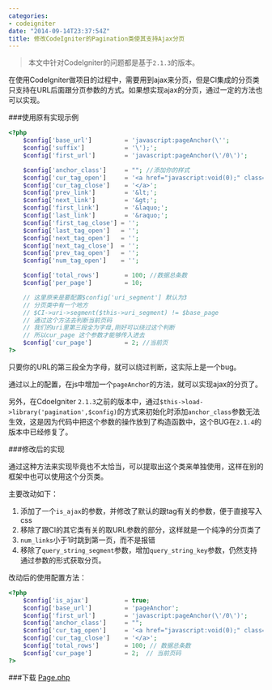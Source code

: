 ```yaml
---
categories:
- codeigniter
date: "2014-09-14T23:37:54Z"
title: 修改CodeIgniter的Pagination类使其支持Ajax分页
---
```

> 本文中针对CodeIgniter的问题都是基于`2.1.3`的版本。

在使用CodeIgniter做项目的过程中，需要用到ajax来分页，但是CI集成的分页类只支持在URL后面跟分页参数的方式。如果想实现ajax的分页，通过一定的方法也可以实现。

###使用原有实现示例

```php
<?php
    $config['base_url']         = 'javascript:pageAnchor(\'';
    $config['suffix']           = '\');';
    $config['first_url']        = 'javascript:pageAnchor(\'/0\')';

    $config['anchor_class']     = ""; //添加你的样式
    $config['cur_tag_open']     = '<a href="javascript:void(0);" class="">';
    $config['cur_tag_close']    = '</a>';
    $config['prev_link']        = '&lt;';
    $config['next_link']        = '&gt;';
    $config['first_link']       = '&laquo;';
    $config['last_link']        = '&raquo;';
    $config['first_tag_close'] = '';
    $config['last_tag_open']   = '';
    $config['next_tag_open']   = '';
    $config['next_tag_close']  = '';
    $config['prev_tag_open']   = '';
    $config['num_tag_open']    = '';

    $config['total_rows']       = 100; //数据总条数
    $config['per_page']         = 10;

    // 这里原来是要配置$config['uri_segment'] 默认为3
    // 分页类中有一个地方
    // $CI->uri->segment($this->uri_segment) != $base_page
    // 通过这个方法去判断当前页码
    // 我们的uri里第三段全为字母,刚好可以绕过这个判断
    // 所以cur_page 这个参数才能够传入进去
    $config['cur_page']         = 2; //当前页
?>
```

只要你的URL的第三段全为字母，就可以绕过判断，这实际上是一个bug。

通过以上的配置，在js中增加一个`pageAnchor`的方法，就可以实现ajax的分页了。

另外，在CdoeIgniter `2.1.3`之前的版本中，通过`$this->load->library('pagination',$config)`的方式来初始化时添加`anchor_class`参数无法生效，这是因为代码中把这个参数的操作放到了构造函数中，这个BUG在`2.1.4`的版本中已经修复了。

###修改后的实现

通过这种方法来实现毕竟也不太恰当，可以提取出这个类来单独使用，这样在别的框架中也可以使用这个分页类。

主要改动如下：

1. 添加了一个`is_ajax`的参数，并修改了默认的跟tag有关的参数，便于直接写入css
2. 移除了跟CI的其它类有关的取URL参数的部分，这样就是一个纯净的分页类了
3. `num_links`小于1时跳到第一页，而不是报错
4. 移除了`query_string_segment`参数，增加`query_string_key`参数，仍然支持通过参数的形式获取分页。

改动后的使用配置方法：

```php
<?php
    $config['is_ajax']          = true;
    $config['base_url']         = 'pageAnchor';
    $config['first_url']        = 'javascript:pageAnchor(\'/0\')';
    $config['anchor_class']     = "";
    $config['cur_tag_open']     = '<a href="javascript:void(0);" class="">';
    $config['cur_tag_close']    = '</a>';
    $config['total_rows']       = 100; // 数据总条数
    $config['cur_page']         = 2;  // 当前页码
?>
```

###下载
[Page.php](/files/code/Page.php "")
